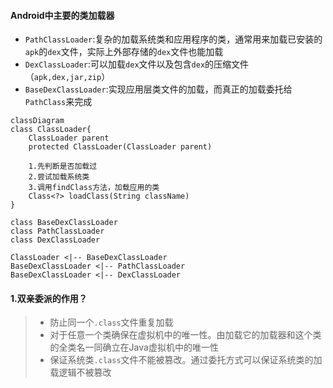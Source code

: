 #### Android中主要的类加载器

* `PathClassLoader`:复杂的加载系统类和应用程序的类，通常用来加载已安装的`apk`的`dex`文件，实际上外部存储的`dex`文件也能加载
* `DexClassLoader`:可以加载`dex`文件以及包含`dex`的压缩文件（`apk,dex,jar,zip`）
* `BaseDexClassLoader`:实现应用层类文件的加载，而真正的加载委托给`PathClass`来完成

```mermaid
classDiagram
class ClassLoader{
	ClassLoader parent
	protected ClassLoader(ClassLoader parent)
	
	1.先判断是否加载过
	2.尝试加载系统类
	3.调用findClass方法，加载应用的类
	Class<?> loadClass(String className)
}

class BaseDexClassLoader
class PathClassLoader
class DexClassLoader

ClassLoader <|-- BaseDexClassLoader
BaseDexClassLoader <|-- PathClassLoader
BaseDexClassLoader <|-- DexClassLoader
```



#### 1.双亲委派的作用？

> * 防止同一个`.class`文件重复加载
> * 对于任意一个类确保在虚拟机中的唯一性。由加载它的加载器和这个类的全类名一同确立在Java虚拟机中的唯一性
> * 保证系统类`.class`文件不能被篡改。通过委托方式可以保证系统类的加载逻辑不被篡改

